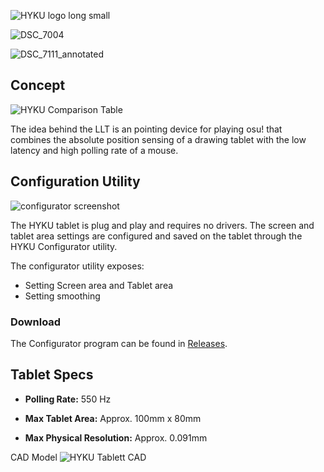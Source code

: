 
![HYKU logo long small](https://user-images.githubusercontent.com/18311413/152659927-f8431532-06cb-4c32-8feb-6c59c7fe359e.png)

![DSC_7004](https://user-images.githubusercontent.com/18311413/152625943-edf4f875-47ea-483e-b48f-ee745d8d9139.jpg)

![DSC_7111_annotated](https://user-images.githubusercontent.com/18311413/152625966-24e227b2-af77-4b6e-9591-3986626f9558.jpg)


## Concept

![HYKU Comparison Table](https://user-images.githubusercontent.com/18311413/151644011-40247c3f-1858-4fe7-b977-91bd842aceee.png "enter image title here")


The idea behind the LLT is an pointing device for playing osu! that combines the absolute position sensing of a drawing tablet with the low latency and high polling rate of a mouse.





## Configuration Utility
![configurator screenshot](https://user-images.githubusercontent.com/18311413/151927797-098c77c6-c0cf-4f20-8955-63f58b2a89a5.png)

The HYKU tablet is plug and play and requires no drivers. The screen and tablet area settings are configured and saved on the tablet through the HYKU Configurator utility.

The configurator utility exposes:
- Setting Screen area and Tablet area
- Setting smoothing

### Download

The Configurator program can be found in [Releases](https://github.com/sssata/HYKU_CAD/releases/tag/v0.1).

## Tablet Specs

- **Polling Rate:** 550 Hz

- **Max Tablet Area:** Approx. 100mm x 80mm

- **Max Physical Resolution:** Approx. 0.091mm


CAD Model
![HYKU Tablett CAD](https://user-images.githubusercontent.com/18311413/151928230-37d69286-3b1a-4be6-8ce3-51baddb28af4.png)

